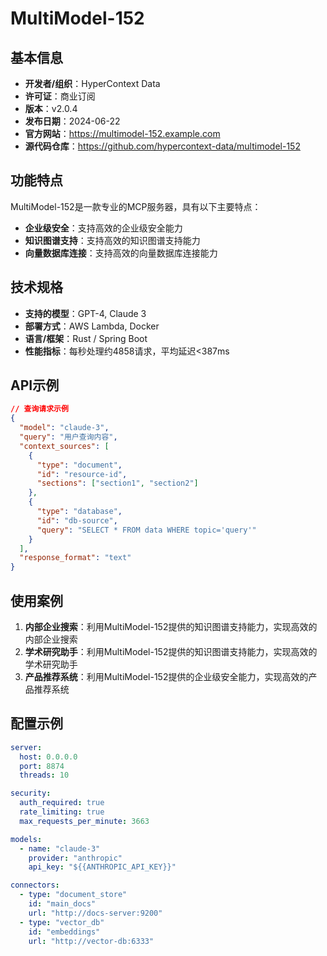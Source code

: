 # MultiModel-152

## 基本信息

- **开发者/组织**：HyperContext Data
- **许可证**：商业订阅
- **版本**：v2.0.4
- **发布日期**：2024-06-22
- **官方网站**：https://multimodel-152.example.com
- **源代码仓库**：https://github.com/hypercontext-data/multimodel-152

## 功能特点

MultiModel-152是一款专业的MCP服务器，具有以下主要特点：

- **企业级安全**：支持高效的企业级安全能力
- **知识图谱支持**：支持高效的知识图谱支持能力
- **向量数据库连接**：支持高效的向量数据库连接能力


## 技术规格

- **支持的模型**：GPT-4, Claude 3
- **部署方式**：AWS Lambda, Docker
- **语言/框架**：Rust / Spring Boot
- **性能指标**：每秒处理约4858请求，平均延迟<387ms

## API示例

```json
// 查询请求示例
{
  "model": "claude-3",
  "query": "用户查询内容",
  "context_sources": [
    {
      "type": "document",
      "id": "resource-id",
      "sections": ["section1", "section2"]
    },
    {
      "type": "database",
      "id": "db-source",
      "query": "SELECT * FROM data WHERE topic='query'"
    }
  ],
  "response_format": "text"
}
```

## 使用案例

1. **内部企业搜索**：利用MultiModel-152提供的知识图谱支持能力，实现高效的内部企业搜索
2. **学术研究助手**：利用MultiModel-152提供的知识图谱支持能力，实现高效的学术研究助手
3. **产品推荐系统**：利用MultiModel-152提供的企业级安全能力，实现高效的产品推荐系统


## 配置示例

```yaml
server:
  host: 0.0.0.0
  port: 8874
  threads: 10

security:
  auth_required: true
  rate_limiting: true
  max_requests_per_minute: 3663

models:
  - name: "claude-3"
    provider: "anthropic"
    api_key: "${{ANTHROPIC_API_KEY}}"

connectors:
  - type: "document_store"
    id: "main_docs"
    url: "http://docs-server:9200"
  - type: "vector_db"
    id: "embeddings"
    url: "http://vector-db:6333"
```